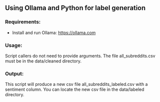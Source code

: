 ## Using Ollama and Python for label generation

### Requirements:
- Install and run Ollama: https://ollama.com

### Usage:
Script callers do not need to provide arguments. The file all_subreddits.csv must be in the data/cleaned directory.

### Output:
This script will produce a new csv file all_subreddits_labeled.csv with a sentiment column. You can locate the new csv file in the data/labeled directory.

